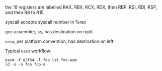 the 16 registers are labelled RAX, RBX, RCX, RDX, then RBP, RSI,
RDI, RSP, and then R8 to R15.

syscall accepts syscall number in %rax

gcc assembler, `as`, has destination on right.

`nasm`, per platform convention, has destination on left.

Typical `nasm` workflow:

    nasm -f elf64 -l foo.lst foo.asm
    ld -s -o foo foo.o
